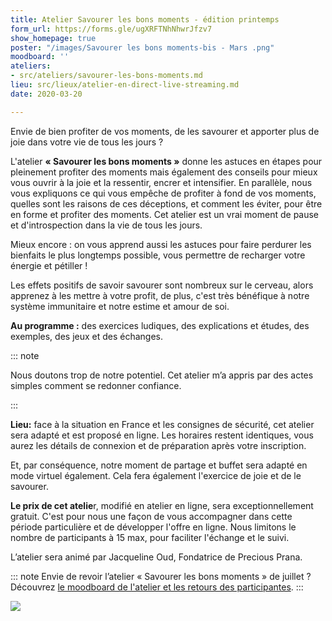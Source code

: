 ```yaml
---
title: Atelier Savourer les bons moments - édition printemps
form_url: https://forms.gle/ugXRFTNhNhwrJfzv7
show_homepage: true
poster: "/images/Savourer les bons moments-bis - Mars .png"
moodboard: ''
ateliers:
- src/ateliers/savourer-les-bons-moments.md
lieu: src/lieux/atelier-en-direct-live-streaming.md
date: 2020-03-20

---
```

Envie de bien profiter de vos moments, de les savourer et apporter plus de joie dans votre vie de tous les jours ?

L'atelier **« Savourer les bons moments »** donne les astuces en étapes pour pleinement profiter des moments mais également des conseils pour mieux vous ouvrir à la joie et la ressentir, encrer et intensifier. En parallèle, nous vous expliquons ce qui vous empêche de profiter à fond de vos moments, quelles sont les raisons de ces déceptions, et comment les éviter, pour être en forme et profiter des moments. Cet atelier est un vrai moment de pause et d'introspection dans la vie de tous les jours. 

Mieux encore : on vous apprend aussi les astuces pour faire perdurer les bienfaits le plus longtemps possible, vous permettre de recharger votre énergie et pétiller !

Les effets positifs de savoir savourer sont nombreux sur le cerveau, alors apprenez à les mettre à votre profit, de plus, c'est très bénéfique à notre système immunitaire et notre estime et amour de soi.

**Au programme :** des exercices ludiques, des explications et études, des exemples, des jeux et des échanges.

::: note 

Nous doutons trop de notre potentiel. Cet atelier m’a appris par des actes simples comment se redonner confiance. 

:::

**Lieu:** face à la situation en France et les consignes de sécurité, cet atelier sera adapté et est proposé en ligne. Les horaires restent identiques, vous aurez les détails de connexion et de préparation après votre inscription.

Et, par conséquence, notre moment de partage et buffet sera adapté en mode virtuel également. Cela fera également l'exercice de joie et de le savourer.

**Le prix de cet atelie**r, modifié en atelier en ligne, sera exceptionnellement gratuit. C'est pour nous une façon de vous accompagner dans cette période particulière et de développer l'offre en ligne. Nous limitons le nombre de participants à 15 max, pour faciliter l'échange et le suivi.

L’atelier sera animé par Jacqueline Oud, Fondatrice de Precious Prana.

::: note
Envie de revoir l’atelier « Savourer les bons moments » de juillet ? Découvrez [le moodboard de l'atelier et les retours des participantes](/evenements/2019/07/02/atelier-savourer-les-bons-moments/#le-moodboard-et-les-retours-des-participantes).
:::

<img src="/images/illustrations/photography-of-woman-surrounded-by-sunflowers-andre-furtado.jpg" />